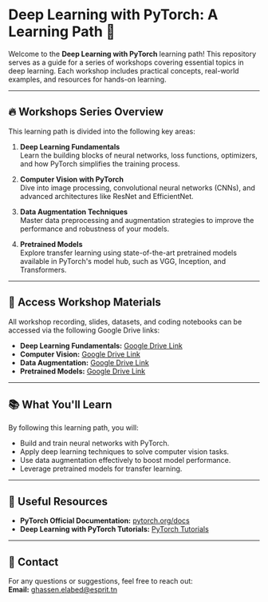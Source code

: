 # Deep Learning with PyTorch: A Learning Path 🚀

Welcome to the **Deep Learning with PyTorch** learning path! This repository serves as a guide for a series of workshops covering essential topics in deep learning. Each workshop includes practical concepts, real-world examples, and resources for hands-on learning.

---

## 🔥 Workshops Series Overview

This learning path is divided into the following key areas:

1. **Deep Learning Fundamentals**  
   Learn the building blocks of neural networks, loss functions, optimizers, and how PyTorch simplifies the training process.

2. **Computer Vision with PyTorch**  
   Dive into image processing, convolutional neural networks (CNNs), and advanced architectures like ResNet and EfficientNet.

3. **Data Augmentation Techniques**  
   Master data preprocessing and augmentation strategies to improve the performance and robustness of your models.

4. **Pretrained Models**  
   Explore transfer learning using state-of-the-art pretrained models available in PyTorch's model hub, such as VGG, Inception, and Transformers.

---

## 📂 Access Workshop Materials

All workshop recording, slides, datasets, and coding notebooks can be accessed via the following Google Drive links:

- **Deep Learning Fundamentals:** [Google Drive Link](https://drive.google.com/drive/folders/1SDMfvCUU6VgzujS-TPqG33cYn2y1eqJj?usp=sharing)  
- **Computer Vision:** [Google Drive Link](https://drive.google.com/drive/folders/1Xs8I1k_3kQ1KlFiXJyqJazS3s_v6a8fI?usp=sharing)
- **Data Augmentation:** [Google Drive Link](https://drive.google.com/drive/folders/1O7RIhfGyn9vMRxavXVp2x7fAmkYReyrg?usp=sharing)
- **Pretrained Models:** [Google Drive Link](https://drive.google.com/drive/folders/1OKslW2Jpf2P4-aVY_Hmoy-QG9dYpBlo-?usp=sharing)
---

## 📚 What You'll Learn

By following this learning path, you will:  
- Build and train neural networks with PyTorch.  
- Apply deep learning techniques to solve computer vision tasks.  
- Use data augmentation effectively to boost model performance.  
- Leverage pretrained models for transfer learning.  

---

## 🔗 Useful Resources

- **PyTorch Official Documentation:** [pytorch.org/docs](https://pytorch.org/docs)  
- **Deep Learning with PyTorch Tutorials:** [PyTorch Tutorials](https://pytorch.org/tutorials/)  

---

## 📧 Contact

For any questions or suggestions, feel free to reach out:  
**Email:** [ghassen.elabed@esprit.tn](mailto:ghassen.elabed@esprit.tn)

